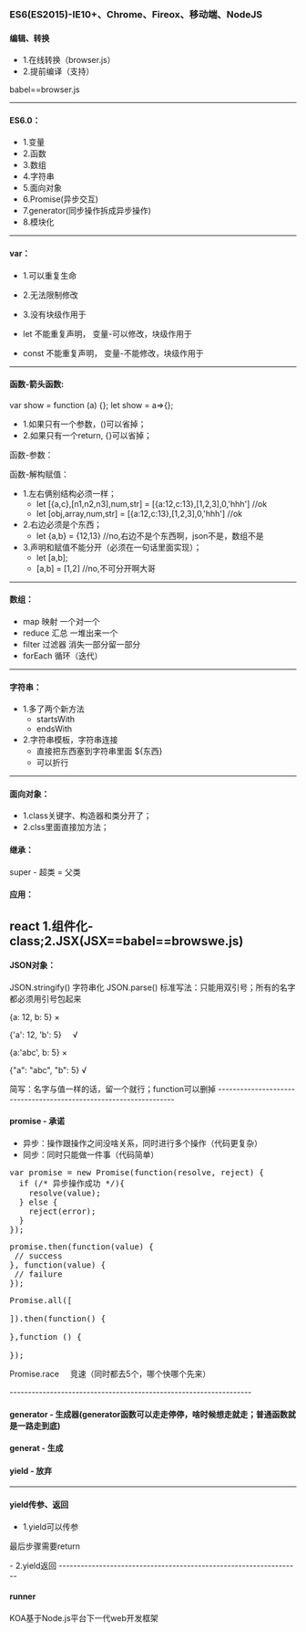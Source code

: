 ### ES6(ES2015)-IE10+、Chrome、Fireox、移动端、NodeJS

#### 编辑、转换
- 1.在线转换（browser.js）
- 2.提前编译（支持）

babel==browser.js

------------------------------------------------------------------------------------

#### ES6.0：
- 1.变量
- 2.函数
- 3.数组
- 4.字符串
- 5.面向对象
- 6.Promise(异步交互)
- 7.generator(同步操作拆成异步操作)
- 8.模块化
------------------------------------------------------------------

#### var：
- 1.可以重复生命
- 2.无法限制修改
- 3.没有块级作用于

- let      不能重复声明， 变量-可以修改，块级作用于
- const    不能重复声明， 变量-不能修改，块级作用于
------------------------------------------------------------------



#### 函数-箭头函数:
var show = function (a) {};
let show = a=>{};
- 1.如果只有一个参数，()可以省掉；
- 2.如果只有一个return, {}可以省掉；

函数-参数：



函数-解构赋值：
- 1.左右俩别结构必须一样；
  - let [{a,c},[n1,n2,n3],num,str] = [{a:12,c:13},[1,2,3],0,'hhh'] //ok
  - let [obj,array,num,str] = [{a:12,c:13},[1,2,3],0,'hhh'] //ok
- 2.右边必须是个东西；
  - let {a,b} = {12,13} //no,右边不是个东西啊，json不是，数组不是
- 3.声明和赋值不能分开（必须在一句话里面实现）；
  - let [a,b];
  - [a,b] = [1,2] //no,不可分开啊大哥
------------------------------------------------------------------



#### 数组：
- map        映射           一个对一个
- reduce     汇总           一堆出来一个
- filter     过滤器         消失一部分留一部分
- forEach    循环（迭代）
------------------------------------------------------------------



#### 字符串：
- 1.多了两个新方法 
  - startsWith
  - endsWith
- 2.字符串模板，字符串连接
  - 直接把东西塞到字符串里面   ${东西}
  - 可以折行
------------------------------------------------------------------
  


#### 面向对象：
- 1.class关键字、构造器和类分开了；
- 2.clss里面直接加方法；
#### 继承：
  super - 超类 = 父类
#### 应用：
  react 1.组件化-class;2.JSX(JSX==babel==browswe.js)
------------------------------------------------------------------





#### JSON对象：
  JSON.stringify()    字符串化 
  JSON.parse() 
  标准写法：只能用双引号；所有的名字都必须用引号包起来
  <p>{a: 12, b: 5}          × </p>
  <p>{'a': 12, 'b': 5}      √ </p>
  <p>{a:'abc', b: 5}        × </p>
  <p>{"a": "abc", "b": 5}   √ </p>
  简写：名字与值一样的话，留一个就行；function可以删掉 
------------------------------------------------------------------





#### promise - 承诺

- 异步：操作跟操作之间没啥关系，同时进行多个操作（代码更复杂）
- 同步：同时只能做一件事（代码简单）
<pre>var promise = new Promise(function(resolve, reject) { 
  if (/* 异步操作成功 */){ 
    resolve(value); 
  } else { 
    reject(error); 
  } 
}); </pre>
<pre>promise.then(function(value) { 
 // success 
}, function(value) { 
 // failure 
}); </pre>
<pre>Promise.all([

]).then(function() {

},function () {

});</pre> 
<p>Promise.race      竞速（同时都去5个，哪个快哪个先来） </p>
------------------------------------------------------------------





#### generator - 生成器(generator函数可以走走停停，啥时候想走就走；普通函数就是一路走到底) 
#### generat - 生成 
#### yield - 放弃 
------------------------------------------------------------------




#### yield传参、返回

- 1.yield可以传参 
<p>最后步骤需要return </p>
- 2.yield返回 
------------------------------------------------------------------





#### runner
<p>KOA基于Node.js平台下一代web开发框架</p>
